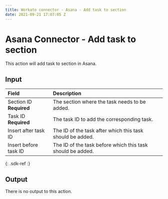 ```yaml
---
title: Workato connector - Asana - Add task to section 
date: 2021-09-21 17:07:05 Z
---
```


# Asana Connector - Add task to section 
This action will add task to section in Asana.

## Input

| Field | Description |
|:--- |:--- |
| Section ID<br>**Required** | The section where the task needs to be added. |
| Task ID<br>**Required** | The task ID to add the corresponding task. |
| Insert after task ID | The ID of the task after which this task should be added. |
| Insert before task ID | The ID of the task before which this task should be added. |
{: .sdk-ref :}

## Output

There is no output to this action.

